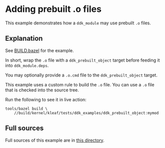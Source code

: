 # Adding prebuilt .o files

This example demonstrates how a `ddk_module` may use prebuilt `.o` files.

## Explanation

See [BUILD.bazel](BUILD.bazel) for the example.

In short, wrap the `.o` file with a `ddk_prebuilt_object` target before
feeding it into `ddk_module.deps`.

You may optionally provide a `.o.cmd` file to the `ddk_prebuilt_object` target.

This example uses a custom rule to build the `.o` file. You can use a
`.o` file that is checked into the source tree.

Run the following to see it in live action:

```shell
tools/bazel build \
    //build/kernel/kleaf/tests/ddk_examples/ddk_prebuilt_object:mymod
```

## Full sources

Full sources of this example are in [this directory](.).
